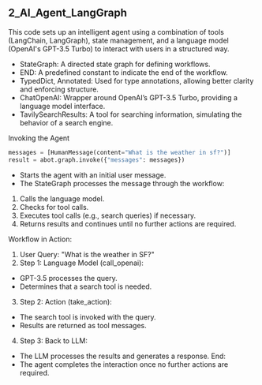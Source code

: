 ## 2_AI_Agent_LangGraph

This code sets up an intelligent agent using a combination of tools (LangChain, LangGraph), state management, and a language model (OpenAI's GPT-3.5 Turbo) to interact with users in a structured way.

- StateGraph: A directed state graph for defining workflows.
- END: A predefined constant to indicate the end of the workflow.
- TypedDict, Annotated: Used for type annotations, allowing better clarity and enforcing structure.
- ChatOpenAI: Wrapper around OpenAI’s GPT-3.5 Turbo, providing a language model interface.
- TavilySearchResults: A tool for searching information, simulating the behavior of a search engine.

Invoking the Agent

```python
messages = [HumanMessage(content="What is the weather in sf?")]
result = abot.graph.invoke({"messages": messages})
```

- Starts the agent with an initial user message.
- The StateGraph processes the message through the workflow:
1. Calls the language model.
2. Checks for tool calls.
3. Executes tool calls (e.g., search queries) if necessary.
4. Returns results and continues until no further actions are required.

Workflow in Action:

1. User Query: "What is the weather in SF?"
2. Step 1: Language Model (call_openai):
  - GPT-3.5 processes the query.
  - Determines that a search tool is needed.
3. Step 2: Action (take_action):
  - The search tool is invoked with the query.
  - Results are returned as tool messages.
4. Step 3: Back to LLM:
  - The LLM processes the results and generates a response.
End:
  - The agent completes the interaction once no further actions are required.